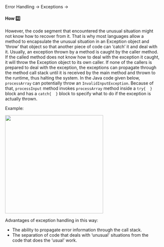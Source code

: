 <link rel="stylesheet" href="{{baseUrl}}/css/textbook.css">

<div class="website-content">

<div id="path">Error Handling &rarr; Exceptions &rarr;</div>

<div id="title">

#### How :two:

</div>

<div id="body">

However, the code segment that encountered the unusual situation might not know how to recover from it. That is why most languages allow a method to encapsulate the unusual situation in an Exception object and ‘throw’ that object so that another piece of code can ‘catch’ it and deal with it. Usually, an exception thrown by a method is caught by the caller method. If the called method does not know how to deal with the exception it caught, it will throw the Exception object to its own caller. If none of the callers is prepared to deal with the exception, the exceptions can propagate through the method call stack until it is received by the main method and thrown to the runtime, thus halting the system. In the Java code given below, `processArray` can potentially throw an `InvalidInputException`. Because of that, `processInput` method invokes `processArray` method inside a `try{  }` block and has a `catch{  }` block to specify what to do if the exception is actually thrown.

<tip-box>

Example:

<img src="{{baseUrl}}/errorHandling/exceptions/how/images/processInput.png" height="320" />
<p/>

</tip-box>

Advantages of exception handling in this way:

*	The ability to propagate error information through the call stack.
*	The separation of code that deals with ‘unusual’ situations from the code that does the ‘usual’ work.

</div>

<div id="extras">

<include src="exercises.md" />

<div>

</div>
